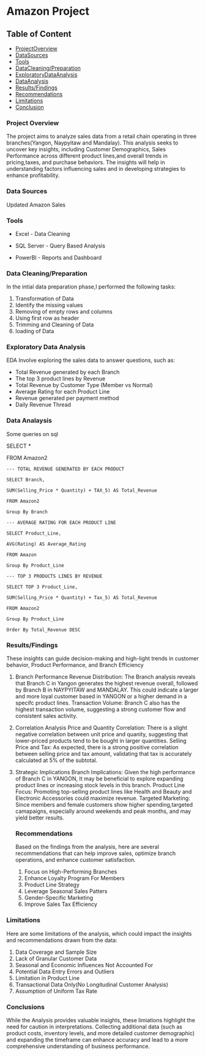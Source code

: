 # Amazon Project

## Table of Content

- [ProjectOverview](#projectoverview)
- [DataSources](#DataSources)
- [Tools](#tools)
- [DataCleaning/Preparation](#datacleaning/findings)
- [ExploratoryDataAnalysis](#exploratorydataanalysis)
- [DataAnalysis](#dataanalysis)
- [Results/Findings](#result/findings)
- [Recommendations](#recommendations)
- [Limitations](#limitations)
- [Conclusion](#conclusions)

### Project Overview

The project aims to analyze sales data from a retail chain operating in three branches(Yangon, Naypyitaw and Mandalay). This analysis seeks to uncover key insights, including Customer Demographics, Sales Performance across different product lines,and overall trends in pricing,taxes, and purchase behaviors.
The insights will help in understanding factors influencing sales and in developing strategies to enhance profitability.

### Data Sources

Updated Amazon Sales


### Tools

- Excel - Data Cleaning
  
- SQL Server - Query Based Analysis
  
- PowerBI - Reports and Dashboard

### Data Cleaning/Preparation

In the intial data preparation phase,I performed the following tasks:
1. Transformation of Data
2. Identify the missing values
3. Removing of empty rows and columns
4. Using first row as header
5. Trimming and Cleaning of Data
6. loading of Data

### Exploratory Data Analysis

EDA Involve exploring the sales data to answer questions, such as:

- Total Revenue generated by each Branch
- The top 3 product lines by Revenue
- Total Revenue by Customer Type (Member vs Normal)
- Average Rating for each Product Line
- Revenue generated per payment method
- Daily Revenue Thread

### Data Analaysis

Some queries on sql

SELECT *

FROM Amazon2

```
--- TOTAL REVENUE GENERATED BY EACH PRODUCT

SELECT Branch,

SUM(Selling_Price * Quantity) + TAX_5) AS Total_Revenue

FROM Amazon2

Group By Branch

--- AVERAGE RATING FOR EACH PRODUCT LINE

SELECT Product_Line,

AVG(Rating) AS Average_Rating

FROM Amazon

Group By Product_Line

--- TOP 3 PRODUCTS LINES BY REVENUE

SELECT TOP 3 Product_Line,

SUM(Selling_Price * Quantity) + Tax_5) AS Total_Revenue

FROM Amazon2

Group By Product_Line

Order By Total_Revenue DESC

```


### Results/Findings

These insights can guide decision-making and high-light trends in customer behavior, Product Performance, and Branch Efficiency
1. Branch Performance
   Revenue Distribution: The Branch analysis reveals that Branch C in Yangon generates the highest revenue overall, followed by Branch B in NAYPYITAW and MANDALAY. This could indicate a larger and more loyal customer based in YANGON or a higher demand in a specifc product lines.
   Transaction Volume: Branch C also has the highest transaction volume, suggesting a strong customer flow and consistent sales activity.

2. Correlation Analysis
   Price and Quantity Correlation: There is a slight negative correlation between unit price and quanity, suggesting that lower-priced products tend to be bought in larger quantities.
   Selling Price and Tax: As expected, there is a strong positive correlation between selling price and tax amount, validating that tax is accurately calculated at 5% of the subtotal.

3. Strategic Implications
   Branch Implications: Given the high performance of Branch C in YANGON, It may be beneficial to explore expanding product lines or increasing stock levels in this branch.
   Product Line Focus: Promoting top-selling product lines like Health and Beauty and Electronic Accessories could maximize revenue.
   Targeted Marketing: Since members and female customers show higher spending,targeted camapaigns, especially around weekends and peak months, and may yield better results.

   ### Recommendations

   Based on the findings from the analysis, here are several recommendations that can help improve sales, optimize branch operations, and enhance customer satisfaction.

   1. Focus on High-Performing Branches
   2. Enhance Loyalty Program For Members
   3. Product Line Strategy
   4. Leverage Seasonal Sales Patters
   5. Gender-Specific Marketing
   6. Improve Sales Tax Efficiency
  
### Limitations
Here are some limitations of the analysis, which could impact the insights and recommendations drawn from the data:

1. Data Coverage and Sample Size
2. Lack of Granular Customer Data
3. Seasonal and Economic Influences Not Accounted For
4. Potential Data Entry Errors and Outliers
5. Limitation in Product Line
6. Transactional Data Only(No Longitudinal Customer Analysis)
7. Assumption of Uniform Tax Rate

### Conclusions

While the Analysis provides valuable insights, these limiations highlight the need for caution in interpretations. Collecting additional data (such as product costs, inventory levels, and more detailed customer demographic) and expanding the timeframe can enhance accuracy and lead to a more comprehensive understanding of business performance.


   

